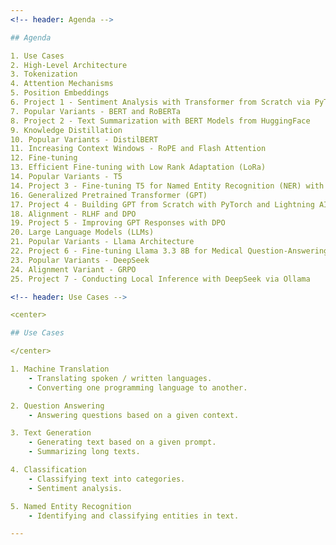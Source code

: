 ```yaml
---
<!-- header: Agenda -->

## Agenda

1. Use Cases
2. High-Level Architecture
3. Tokenization
4. Attention Mechanisms
5. Position Embeddings
6. Project 1 - Sentiment Analysis with Transformer from Scratch via PyTorch
7. Popular Variants - BERT and RoBERTa
8. Project 2 - Text Summarization with BERT Models from HuggingFace
9. Knowledge Distillation
10. Popular Variants - DistilBERT
11. Increasing Context Windows - RoPE and Flash Attention
12. Fine-tuning
13. Efficient Fine-tuning with Low Rank Adaptation (LoRa)
14. Popular Variants - T5
14. Project 3 - Fine-tuning T5 for Named Entity Recognition (NER) with Autotrain
16. Generalized Pretrained Transformer (GPT)
17. Project 4 - Building GPT from Scratch with PyTorch and Lightning AI
18. Alignment - RLHF and DPO
19. Project 5 - Improving GPT Responses with DPO
20. Large Language Models (LLMs)
21. Popular Variants - Llama Architecture
22. Project 6 - Fine-tuning Llama 3.3 8B for Medical Question-Answering with LitGPT
23. Popular Variants - DeepSeek
24. Alignment Variant - GRPO
25. Project 7 - Conducting Local Inference with DeepSeek via Ollama 

<!-- header: Use Cases -->

<center>

## Use Cases

</center>

1. Machine Translation
    - Translating spoken / written languages.
    - Converting one programming language to another.

2. Question Answering
    - Answering questions based on a given context.

3. Text Generation
    - Generating text based on a given prompt.
    - Summarizing long texts.

4. Classification
    - Classifying text into categories.
    - Sentiment analysis.

5. Named Entity Recognition
    - Identifying and classifying entities in text.

---
```

